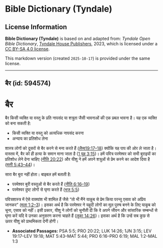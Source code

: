 # Bible Dictionary (Tyndale)

## License Information

**Bible Dictionary (Tyndale)** is based on and adapted from: _Tyndale Open Bible Dictionary_, [Tyndale House Publishers](https://tyndaleopenresources.com/), 2023, which is licensed under a [CC BY-SA 4.0 license](https://creativecommons.org/licenses/by-sa/4.0/legalcode.en).

This markdown version (created `2025-10-17`) is provided under the same license.



--------------------------------

## बैर (id: 594574)

बैर
===

बैर किसी व्यक्ति या वस्तु के प्रति नापसंद या शत्रुता जैसी भावनाओं की एक प्रबल भावना है। यह एक व्यक्ति को बना सकती है:

* किसी व्यक्ति या वस्तु को अत्यधिक नापसंद करना
* अन्याय का प्रतिशोध लेना

शास्त्र लोगों को दूसरों से बैर करने से मना करते हैं ([लैव्य19:17–18](https://ref.ly/Lev19:17-Lev19:18)) क्योंकि यह पाप की ओर ले जाता है। वास्तव में, बैर को ही हत्या के समान माना जाता है ([1 यूह 3:15](https://ref.ly/1John3:15))। हमें पवित्र परमेश्वर को सभी बुराइयों का प्रतिशोध लेने देना चाहिए ([नीति 20:22](https://ref.ly/Prov20:22)) और यीशु ने हमें अपने शत्रुओं से प्रेम करने का आदेश दिया है ([मत्ती 5:43–44](https://ref.ly/Matt5:43-Matt5:44))।

सारा बैर बुरा नहीं होता। बाइबल हमें बताती है:

* परमेश्वर बुरी वस्तुओं से बैर करते हैं ([नीति 6:16–19](https://ref.ly/Prov6:16-Prov6:19))
* परमेश्वर दुष्ट लोगों से घृणा करते हैं ([भज 5:5](https://ref.ly/Ps5:5))

पवित्रशास्त्र में ऐसे वाक्यांश भी शामिल हैं जैसे “तो भी मैंने याकूब से प्रेम किया परन्तु एसाव को अप्रिय जानकर” ([मला 1:2–3](https://ref.ly/Mal1:2-Mal1:3))। इसका अर्थ है कि परमेश्वर ने यहूदी लोगों का मूल पुरुष बनने के लिए याकूब को चुना, एसाव को नहीं। इसी प्रकार, यीशु ने लोगों को चुनौती दी कि वे अपने जीवन और सांसारिक सम्बन्धों से घृणा करें यदि वे उनका अनुसरण करना चाहते हैं ([लूका 14:26](https://ref.ly/Luke14:26))। इसका अर्थ है कि उन्हें सब कुछ से ऊपर यीशु को प्राथमिकता देनी होगी।

* **Associated Passages:** PSA 5:5; PRO 20:22; LUK 14:26; 1JN 3:15; LEV 19:17–LEV 19:18; MAT 5:43–MAT 5:44; PRO 6:16–PRO 6:19; MAL 1:2–MAL 1:3

